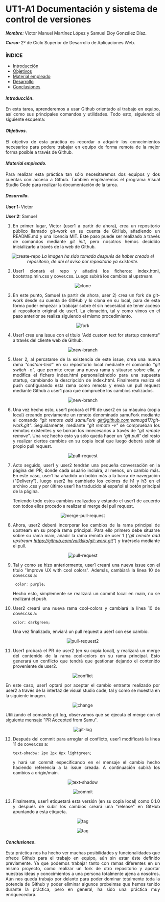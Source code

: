 # UT1-A1 Documentación y sistema de control de versiones

<div align="justify">

***Nombre:*** Victor Manuel Martínez López y Samuel Eloy González Díaz.

***Curso:*** 2º de Ciclo Superior de Desarrollo de Aplicaciones Web.

### ÍNDICE

+ [Introducción](#id1)
+ [Objetivos](#id2)
+ [Material empleado](#id3)
+ [Desarrollo](#id4)
+ [Conclusiones](#id5)


#### ***Introducción***. <a name="id1"></a>

En esta tarea, aprenderemos a usar Github orientado al trabajo en equipo, así como sus principales comandos y utilidades. Todo esto, siguiendo el siguiente esquema:

#### ***Objetivos***. <a name="id2"></a>

El objetivo de esta práctica es recordar o adquirir los conocimientos necesarios para podere trabajar en equipo de forma remota de la mejor forma posible a través de Github.

#### ***Material empleado***. <a name="id3"></a>

Para realizar esta práctica tan sólo necesitaremos dos equipos y dos cuentas con acceso a Github. También emplearemos el programa Visual Studio Code para realizar la documentación de la tarea.

#### ***Desarrollo***. <a name="id4"></a>

__User 1:__ Victor

__User 2:__ Samuel

1. En primer lugar, Victor (user1 a partir de ahora), crea un repositorio público llamado git-work en su cuenta de GitHub, añadiendo un README.md y una licencia MIT. Este paso puede ser realizado a través de comandos mediante _git init_, pero nosotros hemos decidido inicializarlo a través de la web de Github.
<div align="center">

![create-repo](img/create-repository.jpeg)
_La imagen ha sido tomada después de haber creado el repositorio, de ahí el aviso por repositorio ya existente._

</div>

2. User1 clonará el repo y añadirá los ficheros: index.html, bootstrap.min.css y cover.css. Luego subirá los cambios al upstream.

<div align="center">

![clone](img/clone.jpeg)

</div>

3. En este punto, Samuel (a partir de ahora, user 2) crea un fork de git-work desde su cuenta de GitHub y lo clona en su local, para de esta forma poder empezar a trabajar sobre él sin necesidad de tener acceso al repositorio original de user1. La clonación, tal y como vimos en el paso anterior se realiza siguiendo el mismo procedimiento.

<div align="center">

![fork](img/fork.png)

</div>

4. User1 crea una issue con el título "Add custom text for startup contents" a través del cliente web de Github.

<div align="center">

![new-branch](img/new-issue.jpeg)

</div>

5. User 2, al percatarse de la existencia de este issue, crea una nueva rama _"custom-text"_ en su repositorio local mediante el comando _"git switch -c"_, que permite crear una nueva rama y situarse sobre ella, y modifica el fichero index.html personalizándolo para una supuesta startup, cambiando la descripción de index.html. Finalmente realiza el push configurando esta rama como remota y envía un pull request mediante Github a user1 para que compruebe los cambios realizados.

<div align="center">

![new-branch](img/new_branch.png)

</div>

6. Una vez hecho esto, user1 probará el PR de user2  en su máquina (copia local) creando previamente un remoto denominado samuFork mediante  el comando _"git remote add samuFork git@github.com:samugd17/git-work.git"_. Seguidamente, mediante _"git remote -v"_ se comprueban los remotos existentes y se borran los innecesarios a través de _"git remote remove"_. Una vez hecho esto ya sólo queda hacer un _"git pull"_ del resto y realizar ciertos cambios en su copia local que luego deberá subir al propio pull request.

<div align="center">

![pull-request](img/punto9.png)

</div>

7. Acto seguido, user1  y user2  tendrán una pequeña conversación en la página del PR, donde cada usuario incluirá, al menos, un cambio más. En este caso, user1 ha añadido un botón más a la barra de navegación ("Delivery"), luego user2 ha cambiado los colores de h1 y h3 en el archivo .css y por último user1 ha traducido al español el botón principal de la página.

    Teniendo todo estos cambios realizados y estando el user1 de acuerdo con todos ellos procedo a realizar el merge del pull request.

<div align="center">

![merge-pull-request](img/punto10.png)

</div>

8. Ahora, user2  deberá incorporar los cambios de la rama principal de upstream en su propia rama principal. Para ello primero debe situarse sobre su rama main, añadir la rama remota de user 1 (_"git remote add upstream https://github.com/vaikkko/git-work.git"_) y traérsela mediante el pull.

<div align="center">

![pull-request](img/punto12.png)

</div>

9. Tal y como se hizo anteriormente, user1  creará una nueva issue con el título "Improve UX with cool colors". Además, cambiará la línea 10 de cover.css a:

        color: purple;

    Hecho esto, simplemente se realizará un commit local en main, no se realizará el push. 

10. User2  creará una nueva rama cool-colors y cambiará la línea 10 de cover.css a:

        color: darkgreen;

    Una vez finalizado, enviará un pull request a user1 con ese cambio.

<div align="center">

![pull-request2](img/punto17.png)

</div>

11. User1  probará el PR de user2  (en su copia local), y realizará un merge del contenido de la rama cool-colors en su rama principal. Esto generará un conflicto que tendrá que gestionar dejando el contenido proveniente de user2.

<div align="center">

![conflict](img/conflict.png)

</div>

En este caso, user1 optará por aceptar el cambio entrante realizado por user2 a través de la interfaz de visual studio code, tal y como se muestra en la siguiente imagen.

<div align="center">

![change](img/change.png)

</div>

Utilizando el comando git log, observamos que se ejecuta el merge con el siguiente mensaje "PR Accepted from Samu".
<div align="center">

![git-log](img/19.png)

</div>

12. Después del commit para arreglar el conflicto, user1  modificará la línea 11 de cover.css a:

        text-shadow: 2px 2px 8px lightgreen;

    y hará un commit especificando en el mensaje el cambio hecho haciendo referencia a la issue creada. A continuación subirá los cambios a origin/main.

<div align="center">

![text-shadow](img/20.png)

</div>
<div align="center">

![commit](img/20.1.png)

</div>

13. Finalmente, user1  etiquetará esta versión (en su copia local) como 0.1.0 y después de subir los cambios creará una "release" en GitHub apuntando a esta etiqueta.

<div align="center">

![tag](img/21.png)

</div>
<div align="center">

![tag](img/21.1.png)
</div>

#### ***Conclusiones***. <a name="id5"></a>

Esta práctica nos ha hecho ver muchas posibilidades y funcionalidades que ofrece Github para el trabajo en equipo, aún sin estar éste definido previamente. Ya que podemos trabajar tanto con ramas diferentes en un mismo proyecto, como realizar un fork de otro repositorio y aportar nuestras ideas y conocimientos a una persona totalmente ajena a nosotros. Aún nos queda trabajo por delante para poder dominar totalmente toda la potencia de Github y poder eliminar algunos probelmas que hemos tenido durante la práctica, pero en general, ha sido una práctica muy enriquecedora.

</div>
